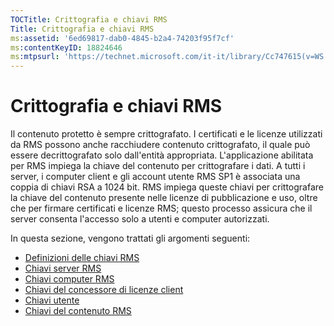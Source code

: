 ```yaml
---
TOCTitle: Crittografia e chiavi RMS
Title: Crittografia e chiavi RMS
ms:assetid: '6ed69817-dab0-4845-b2a4-74203f95f7cf'
ms:contentKeyID: 18824646
ms:mtpsurl: 'https://technet.microsoft.com/it-it/library/Cc747615(v=WS.10)'
---
```


Crittografia e chiavi RMS
=========================

Il contenuto protetto è sempre crittografato. I certificati e le licenze utilizzati da RMS possono anche racchiudere contenuto crittografato, il quale può essere decrittografato solo dall'entità appropriata. L'applicazione abilitata per RMS impiega la chiave del contenuto per crittografare i dati. A tutti i server, i computer client e gli account utente RMS SP1 è associata una coppia di chiavi RSA a 1024 bit. RMS impiega queste chiavi per crittografare la chiave del contenuto presente nelle licenze di pubblicazione e uso, oltre che per firmare certificati e licenze RMS; questo processo assicura che il server consenta l'accesso solo a utenti e computer autorizzati.

In questa sezione, vengono trattati gli argomenti seguenti:

-   [Definizioni delle chiavi RMS](https://technet.microsoft.com/b052305c-1db7-434a-bad9-26d704156776)
-   [Chiavi server RMS](https://technet.microsoft.com/5f4100a1-9aa5-42af-85c8-4bc691022f06)
-   [Chiavi computer RMS](https://technet.microsoft.com/56e59ec2-f681-4ca2-98c7-72218ab9e9d9)
-   [Chiavi del concessore di licenze client](https://technet.microsoft.com/28781125-2692-4ff9-99b1-e09227d72966)
-   [Chiavi utente](https://technet.microsoft.com/12dad6e2-64e7-4bab-bde7-b72f90f5cb05)
-   [Chiavi del contenuto RMS](https://technet.microsoft.com/63c814bf-2809-477e-a2db-d90370442075)
